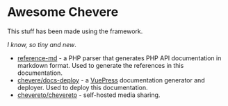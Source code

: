 # Awesome Chevere

This stuff has been made using the framework.

_I know, so tiny and new_.

* [reference-md](https://github.com/chevere/reference-md) - a PHP parser that generates PHP API documentation in markdown format. Used to generate the references in this documentation.
* [chevere/docs-deploy](https://github.com/chevere/docs-deploy) - a [VuePress](https://vuepress.vuejs.org) documentation generator and deployer. Used to deploy this documentation.
* [chevereto/chevereto](https://github.com/chevereto/chevereto) - self-hosted media sharing.
